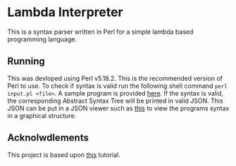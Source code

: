 # Lambda Interpreter

This is a syntax parser written in Perl for a simple lambda based programming language.

## Running

This was devloped using Perl v5.18.2. This is the recommended version of Perl to use.
To check if syntax is valid run the following shell command `perl input.pl <file>`.
A sample program is provided [here][3]. 
If the syntax is valid, the corresponding Abstract Syntax Tree will be printed in valid JSON. This JSON can be put in a JSON viewer such as [this][2] to view the programs syntax in a graphical structure.


## Acknolwdlements

This project is based upon [this][1] tutorial.


[1]: http://lisperator.net/pltut/
[2]: http://jsonviewer.stack.hu/
[3]: https://github.com/jacob-abraham/LambdaInterpreter/blob/master/myprogram.l
